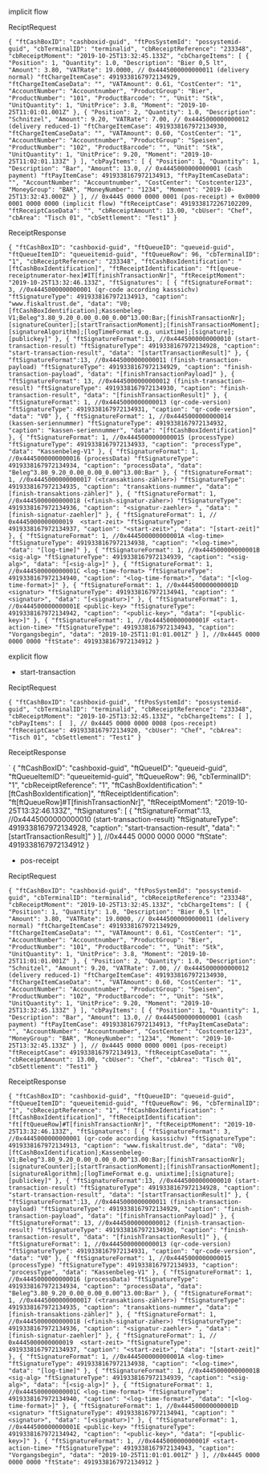 

implicit flow

ReciptRequest

`
{
  "ftCashBoxID": "cashboxid-guid",
  "ftPosSystemId": "possystemid-guid",
  "cbTerminalID": "terminalid",
  "cbReceiptReference": "233348",
  "cbReceiptMoment": "2019-10-25T13:32:45.133Z",
  "cbChargeItems": [
    {
      "Position": 1,
      "Quantity": 1.0,
      "Description": "Bier 0,5 lt",
      "Amount": 3.80,
      "VATRate": 19.0000,
      // 0x4445000000000011 (delivery normal)
      "ftChargeItemCase": 4919338167972134929,
      "ftChargeItemCaseData": "",
      "VATAmount": 0.61,
      "CostCenter": "1",
      "AccountNumber": "Accountnumber",
      "ProductGroup": "Bier",
      "ProductNumber": "101",
      "ProductBarcode": "",
      "Unit": "Stk",
      "UnitQuantity": 1,
      "UnitPrice": 3.8,
      "Moment": "2019-10-25T11:01:01.001Z"
    },
    {
      "Position": 2,
      "Quantity": 1.0,
      "Description": "Schnitzel",
      "Amount": 9.20,
      "VATRate": 7.00,
      // 0x4445000000000012 (delivery reduced-1)
      "ftChargeItemCase": 4919338167972134930,
      "ftChargeItemCaseData": "",
      "VATAmount": 0.60,
      "CostCenter": "1",
      "AccountNumber": "Accountnumber",
      "ProductGroup": "Speisen",
      "ProductNumber": "102",
      "ProductBarcode": "",
      "Unit": "Stk",
      "UnitQuantity": 1,
      "UnitPrice": 9.20,
      "Moment": "2019-10-25T11:02:01.133Z"
    }
  ],
  "cbPayItems": [
    {
      "Position": 1,
      "Quantity": 1,
      "Description": "Bar",
      "Amount": 13.0,
      // 0x4445000000000001 (cash payment)
      "ftPayItemCase": 4919338167972134913,
      "ftPayItemCaseData": "",
      "AccountNumber": "Accountnumber",
      "CostCenter": "Costcenter123",
      "MoneyGroup": "BAR",
      "MoneyNumber": "1234",
      "Moment": "2019-10-25T13:32:43.000Z"
    }
  ],
  // 0x4445 0000 0000 0001 (pos-receipt) + 0x0000 0001 0000 0000 (implicit flow)
  "ftReceiptCase": 4919338172267102209‬,
  "ftReceiptCaseData": "",
  "cbReceiptAmount": 13.00,
  "cbUser": "Chef",
  "cbArea": "Tisch 01",
  "cbSettlement": "Test1"
}
`


ReceiptResponse

`
{
    "ftCashBoxID": "cashboxid-guid",
    "ftQueueID": "queueid-guid",
    "ftQueueItemID": "queueitemid-guid",
    "ftQueueRow": 96,
    "cbTerminalID": "1",
    "cbReceiptReference": "233348",
    "ftCashBoxIdentification": "[ftCashBoxIdentification]",
    "ftReceiptIdentification": "ft[queue-receiptnumerator-hex]#IT[finishTransactionNr]",
    "ftReceiptMoment": "2019-10-25T13:32:46.133Z",
    "ftSignatures": [
        {
            "ftSignatureFormat": 3,
            //0x4445000000000001 (qr-code according kasssichv)
            "ftSignatureType": 4919338167972134913,
            "caption": "www.fiskaltrust.de",
            "data": "V0;[ftCashBoxIdentification];Kassenbeleg-V1;Beleg^3.80_9.20_0.00_0.00_0.00^13.00:Bar;[finishTransactionNr];[signatureCounter];[startTransactionMoment];[finishTransactionMoment];[signatureAlgorithm];[logTimeFormat e.g. unixtime];[signature];[publickey]"
        },
        {
            "ftSignatureFormat":13,
            //0x4445000000000010 (start-transaction-result)
            "ftSignatureType": 4919338167972134928,
            "caption": "start-transaction-result",
            "data": "[startTransactionResult]"
        },
        {
            "ftSignatureFormat":13,
            //0x4445000000000011 (finish-transaction-payload)
            "ftSignatureType": 4919338167972134929,
            "caption": "finish-transaction-payload",
            "data": "[finishTransactionPayload]"
        },
        {
            "ftSignatureFormat": 13,
            //0x4445000000000012 (finish-transaction-result)
            "ftSignatureType": 4919338167972134930,
            "caption": "finish-transaction-result",
            "data": "[finishTransactionResult]"
        },
        {
            "ftSignatureFormat": 1,
            //0x4445000000000013 (qr-code-version)
            "ftSignatureType": 4919338167972134931,
            "caption": "qr-code-version",
            "data": "V0"
        },
        {
            "ftSignatureFormat": 1,
            //0x4445000000000014 (kassen-seriennummer)
            "ftSignatureType": 4919338167972134932,
            "caption": "kassen-seriennummer",
            "data": "[ftCashBoxIdentification]"
        },
        {
            "ftSignatureFormat": 1,
            //0x4445000000000015 (processType)
            "ftSignatureType": 4919338167972134933,
            "caption": "processType",
            "data": "Kassenbeleg-V1"
        },
        {
            "ftSignatureFormat": 1,
            //0x4445000000000016 (processData)
            "ftSignatureType": 4919338167972134934,
            "caption": "processData",
            "data": "Beleg^3.80_9.20_0.00_0.00_0.00^13.00:Bar"
        },
        {
            "ftSignatureFormat": 1,
            //0x4445000000000017 (<transaktions-zähler>)
            "ftSignatureType": 4919338167972134935,
            "caption": "transaktions-nummer",
            "data": "[finish-transaktions-zähler]"
        },
        {
            "ftSignatureFormat": 1,
            //0x4445000000000018 (<finish-signatur-zäher>)
            "ftSignatureType": 4919338167972134936,
            "caption": "<signatur-zaehler> ",
            "data": "[finish-signatur-zaehler]"
        },
        {
            "ftSignatureFormat": 1,
            // 0x4445000000000019  <start-zeit>
            "ftSignatureType": 4919338167972134937,
            "caption": "<start-zeit>",
            "data": "[start-zeit]"
        },
        {
            "ftSignatureFormat": 1,
            //0x444500000000001A <log-time>
            "ftSignatureType": 4919338167972134938,
            "caption": "<log-time>",
            "data": "[log-time]"
        },
        {
            "ftSignatureFormat": 1,
            //0x444500000000001B <sig-alg>
            "ftSignatureType": 4919338167972134939,
            "caption": "<sig-alg>",
            "data": "[<sig-alg>]"
        },
        {
            "ftSignatureFormat": 1,
            //0x444500000000001C <log-time-format>
            "ftSignatureType": 4919338167972134940,
            "caption": "<log-time-format>",
            "data": "[<log-time-format>]"
        },
        {
            "ftSignatureFormat": 1,
            //0x444500000000001D <signatur>
            "ftSignatureType": 4919338167972134941,
            "caption": "<signatur>",
            "data": "[<signatur>]"
        },
        {
            "ftSignatureFormat": 1,
            //0x444500000000001E <public-key>
            "ftSignatureType": 4919338167972134942,
            "caption": "<public-key>",
            "data": "[<public-key>]"
        },
        {
            "ftSignatureFormat": 1,
            //0x444500000000001F <start-action-time>
            "ftSignatureType": 4919338167972134943,
            "caption": "Vorgangsbegin",
            "data": "2019-10-25T11:01:01.001Z"
        }
    ],
    //0x4445 0000 0000 0000
    "ftState": 4919338167972134912
}
`








explicit flow

- start-transaction

ReciptRequest

`
{
  "ftCashBoxID": "cashboxid-guid",
  "ftPosSystemId": "possystemid-guid",
  "cbTerminalID": "terminalid",
  "cbReceiptReference": "233348",
  "cbReceiptMoment": "2019-10-25T13:32:45.133Z",
  "cbChargeItems": [ ],
  "cbPayItems": [  ],
  // 0x4445 0000 0000 0008 (pos-receipt) 
  "ftReceiptCase": 4919338167972134920,
  "cbUser": "Chef",
  "cbArea": "Tisch 01",
  "cbSettlement": "Test1"
}
`


ReceiptResponse

`
{
    "ftCashBoxID": "cashboxid-guid",
    "ftQueueID": "queueid-guid",
    "ftQueueItemID": "queueitemid-guid",
    "ftQueueRow": 96,
    "cbTerminalID": "1",
    "cbReceiptReference": "1",
    "ftCashBoxIdentification": "[ftCashBoxIdentification]",
    "ftReceiptIdentification": "ft[ftQueueRow]#T[finishTransactionNr]",
    "ftReceiptMoment": "2019-10-25T13:32:46.133Z",
    "ftSignatures": [
        {
            "ftSignatureFormat":13,
            //0x4445000000000010 (start-transaction-result)
            "ftSignatureType": 4919338167972134928,
            "caption": "start-transaction-result",
            "data": "[startTransactionResult]"
        }
    ],
    //0x4445 0000 0000 0000
    "ftState": 4919338167972134912
}



- pos-receipt

ReciptRequest

`
{
  "ftCashBoxID": "cashboxid-guid",
  "ftPosSystemId": "possystemid-guid",
  "cbTerminalID": "terminalid",
  "cbReceiptReference": "233348",
  "cbReceiptMoment": "2019-10-25T13:32:45.133Z",
  "cbChargeItems": [
    {
      "Position": 1,
      "Quantity": 1.0,
      "Description": "Bier 0,5 lt",
      "Amount": 3.80,
      "VATRate": 19.0000,
      // 0x4445000000000011 (delivery normal)
      "ftChargeItemCase": 4919338167972134929,
      "ftChargeItemCaseData": "",
      "VATAmount": 0.61,
      "CostCenter": "1",
      "AccountNumber": "Accountnumber",
      "ProductGroup": "Bier",
      "ProductNumber": "101",
      "ProductBarcode": "",
      "Unit": "Stk",
      "UnitQuantity": 1,
      "UnitPrice": 3.8,
      "Moment": "2019-10-25T11:01:01.001Z"
    },
    {
      "Position": 2,
      "Quantity": 1.0,
      "Description": "Schnitzel",
      "Amount": 9.20,
      "VATRate": 7.00,
      // 0x4445000000000012 (delivery reduced-1)
      "ftChargeItemCase": 4919338167972134930,
      "ftChargeItemCaseData": "",
      "VATAmount": 0.60,
      "CostCenter": "1",
      "AccountNumber": "Accountnumber",
      "ProductGroup": "Speisen",
      "ProductNumber": "102",
      "ProductBarcode": "",
      "Unit": "Stk",
      "UnitQuantity": 1,
      "UnitPrice": 9.20,
      "Moment": "2019-10-25T13:32:45.133Z"
    }
  ],
  "cbPayItems": [
    {
      "Position": 1,
      "Quantity": 1,
      "Description": "Bar",
      "Amount": 13.0,
      // 0x4445000000000001 (cash payment)
      "ftPayItemCase": 4919338167972134913,
      "ftPayItemCaseData": "",
      "AccountNumber": "Accountnumber",
      "CostCenter": "Costcenter123",
      "MoneyGroup": "BAR",
      "MoneyNumber": "1234",
      "Moment": "2019-10-25T13:32:45.133Z"
    }
  ],
  // 0x4445 0000 0000 0001 (pos-receipt) 
  "ftReceiptCase": 4919338167972134913,
  "ftReceiptCaseData": "",
  "cbReceiptAmount": 13.00,
  "cbUser": "Chef",
  "cbArea": "Tisch 01",
  "cbSettlement": "Test1"
}
`


ReceiptResponse

`
{
    "ftCashBoxID": "cashboxid-guid",
    "ftQueueID": "queueid-guid",
    "ftQueueItemID": "queueitemid-guid",
    "ftQueueRow": 96,
    "cbTerminalID": "1",
    "cbReceiptReference": "1",
    "ftCashBoxIdentification": "[ftCashBoxIdentification]",
    "ftReceiptIdentification": "ft[ftQueueRow]#T[finishTransactionNr]",
    "ftReceiptMoment": "2019-10-25T13:32:46.133Z",
    "ftSignatures": [
        {
            "ftSignatureFormat": 3,
            //0x4445000000000001 (qr-code according kasssichv)
            "ftSignatureType": 4919338167972134913,
            "caption": "www.fiskaltrust.de",
            "data": "V0;[ftCashBoxIdentification];Kassenbeleg-V1;Beleg^3.80_9.20_0.00_0.00_0.00^13.00:Bar;[finishTransactionNr];[signatureCounter];[startTransactionMoment];[finishTransactionMoment];[signatureAlgorithm];[logTimeFormat e.g. unixtime];[signature];[publickey]"
        },
        {
            "ftSignatureFormat":13,
            //0x4445000000000010 (start-transaction-result)
            "ftSignatureType": 4919338167972134928,
            "caption": "start-transaction-result",
            "data": "[startTransactionResult]"
        },
        {
            "ftSignatureFormat":13,
            //0x4445000000000011 (finish-transaction-payload)
            "ftSignatureType": 4919338167972134929,
            "caption": "finish-transaction-payload",
            "data": "[finishTransactionPayload]"
        },
        {
            "ftSignatureFormat": 13,
            //0x4445000000000012 (finish-transaction-result)
            "ftSignatureType": 4919338167972134930,
            "caption": "finish-transaction-result",
            "data": "[finishTransactionResult]"
        },
        {
            "ftSignatureFormat": 1,
            //0x4445000000000013 (qr-code-version)
            "ftSignatureType": 4919338167972134931,
            "caption": "qr-code-version",
            "data": "V0"
        },
        {
            "ftSignatureFormat": 1,
            //0x4445000000000015 (processType)
            "ftSignatureType": 4919338167972134933,
            "caption": "processType",
            "data": "Kassenbeleg-V1"
        },
        {
            "ftSignatureFormat": 1,
            //0x4445000000000016 (processData)
            "ftSignatureType": 4919338167972134934,
            "caption": "processData",
            "data": "Beleg^3.80_9.20_0.00_0.00_0.00^13.00:Bar"
        },
        {
            "ftSignatureFormat": 1,
            //0x4445000000000017 (<transaktions-zähler>)
            "ftSignatureType": 4919338167972134935,
            "caption": "transaktions-nummer",
            "data": "[finish-transaktions-zähler]"
        },
        {
            "ftSignatureFormat": 1,
            //0x4445000000000018 (<finish-signatur-zäher>)
            "ftSignatureType": 4919338167972134936,
            "caption": "<signatur-zaehler> ",
            "data": "[finish-signatur-zaehler]"
        },
        {
            "ftSignatureFormat": 1,
            // 0x4445000000000019  <start-zeit>
            "ftSignatureType": 4919338167972134937,
            "caption": "<start-zeit>",
            "data": "[start-zeit]"
        },
        {
            "ftSignatureFormat": 1,
            //0x444500000000001A <log-time>
            "ftSignatureType": 4919338167972134938,
            "caption": "<log-time>",
            "data": "[log-time]"
        },
        {
            "ftSignatureFormat": 1,
            //0x444500000000001B <sig-alg>
            "ftSignatureType": 4919338167972134939,
            "caption": "<sig-alg>",
            "data": "[<sig-alg>]"
        },
        {
            "ftSignatureFormat": 1,
            //0x444500000000001C <log-time-format>
            "ftSignatureType": 4919338167972134940,
            "caption": "<log-time-format>",
            "data": "[<log-time-format>]"
        },
        {
            "ftSignatureFormat": 1,
            //0x444500000000001D <signatur>
            "ftSignatureType": 4919338167972134941,
            "caption": "<signatur>",
            "data": "[<signatur>]"
        },
        {
            "ftSignatureFormat": 1,
            //0x444500000000001E <public-key>
            "ftSignatureType": 4919338167972134942,
            "caption": "<public-key>",
            "data": "[<public-key>]"
        },
        {
            "ftSignatureFormat": 1,
            //0x444500000000001F <start-action-time>
            "ftSignatureType": 4919338167972134943,
            "caption": "Vorgangsbegin",
            "data": "2019-10-25T11:01:01.001Z"
        }
    ],
    //0x4445 0000 0000 0000
    "ftState": 4919338167972134912
}
`


